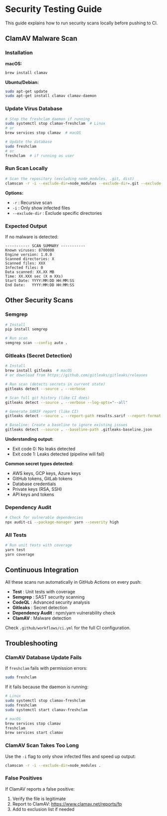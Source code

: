 # Security Testing Guide

This guide explains how to run security scans locally before pushing to CI.

## ClamAV Malware Scan

### Installation

**macOS:**
```bash
brew install clamav
```

**Ubuntu/Debian:**
```bash
sudo apt-get update
sudo apt-get install clamav clamav-daemon
```

### Update Virus Database

```bash
# Stop the freshclam daemon if running
sudo systemctl stop clamav-freshclam  # Linux
# or
brew services stop clamav  # macOS

# Update the database
sudo freshclam
# or
freshclam  # if running as user
```

### Run Scan Locally

```bash
# Scan the repository (excluding node_modules, .git, dist)
clamscan -r -i --exclude-dir=node_modules --exclude-dir=.git --exclude-dir=dist .
```

**Options:**
- `-r` : Recursive scan
- `-i` : Only show infected files
- `--exclude-dir` : Exclude specific directories

### Expected Output

If no malware is detected:
```
----------- SCAN SUMMARY -----------
Known viruses: 8700000
Engine version: 1.0.0
Scanned directories: X
Scanned files: XXX
Infected files: 0
Data scanned: XX.XX MB
Time: XX.XXX sec (X m XXs)
Start Date: YYYY:MM:DD HH:MM:SS
End Date:   YYYY:MM:DD HH:MM:SS
```

## Other Security Scans

### Semgrep

```bash
# Install
pip install semgrep

# Run scan
semgrep scan --config auto .
```

### Gitleaks (Secret Detection)

```bash
# Install
brew install gitleaks  # macOS
# or download from https://github.com/gitleaks/gitleaks/releases

# Run scan (detects secrets in current state)
gitleaks detect --source . --verbose

# Scan full git history (like CI does)
gitleaks detect --source . --verbose --log-opts="--all"

# Generate SARIF report (like CI)
gitleaks detect --source . --report-path results.sarif --report-format sarif

# Baseline: Create a baseline to ignore existing issues
gitleaks detect --source . --baseline-path .gitleaks-baseline.json
```

**Understanding output:**
- Exit code 0: No leaks detected
- Exit code 1: Leaks detected (pipeline will fail)

**Common secret types detected:**
- AWS keys, GCP keys, Azure keys
- GitHub tokens, GitLab tokens
- Database credentials
- Private keys (RSA, SSH)
- API keys and tokens

### Dependency Audit

```bash
# Check for vulnerable dependencies
npx audit-ci --package-manager yarn --severity high
```

### All Tests

```bash
# Run unit tests with coverage
yarn test
yarn coverage
```

## Continuous Integration

All these scans run automatically in GitHub Actions on every push:

- **Test** : Unit tests with coverage
- **Semgrep** : SAST security scanning
- **CodeQL** : Advanced security analysis
- **Gitleaks** : Secret detection
- **Dependency Audit** : npm/yarn vulnerability check
- **ClamAV** : Malware detection

Check `.github/workflows/ci.yml` for the full CI configuration.

## Troubleshooting

### ClamAV Database Update Fails

If `freshclam` fails with permission errors:
```bash
sudo freshclam
```

If it fails because the daemon is running:
```bash
# Linux
sudo systemctl stop clamav-freshclam
sudo freshclam
sudo systemctl start clamav-freshclam

# macOS
brew services stop clamav
freshclam
brew services start clamav
```

### ClamAV Scan Takes Too Long

Use the `-i` flag to only show infected files and speed up output:
```bash
clamscan -r -i --exclude-dir=node_modules .
```

### False Positives

If ClamAV reports a false positive:
1. Verify the file is legitimate
2. Report to ClamAV: https://www.clamav.net/reports/fp
3. Add to exclusion list if needed
